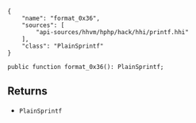 ``` yamlmeta
{
    "name": "format_0x36",
    "sources": [
        "api-sources/hhvm/hphp/hack/hhi/printf.hhi"
    ],
    "class": "PlainSprintf"
}
```




``` Hack
public function format_0x36(): PlainSprintf;
```




## Returns




+ ` PlainSprintf `
<!-- HHAPIDOC -->
